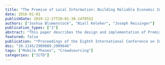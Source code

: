 ```yaml
---
title: "The Premise of Local Information: Building Reliable Economic Indicators from a Decentralized Network of Contributors"
date: 2016-01-01
publishDate: 2019-12-27T20:01:38.147055Z
authors: ["Joshua Blumenstock", "Niall Keleher", "Joseph Reisinger"]
publication_types: ["1"]
abstract: "This paper describes the design and implementation of Premise, a mobile-phone based platform for gathering reliable, quantitative data through on-the-ground networks of local contributors. Founded in 2012 and currently operating in 34 countries, Premise provides small incentives to ordinary citizens to collect high-quality data, and develops statistical algorithms to aggregate millions of individual contributions into reliable economic indicators. Our focus is on the deployment and scale-up of Premise s operations in Nigeria and Liberia, two contexts that highlight the diverse challenges involved in launching a crowd-based data collection platform, ranging from the recruitment and retention of motivated contributors, to the automatic detection of statistically aberrant data. The goals of this paper are thus twofold: first, to provide transparency into the operations of a new platform of growing prominence in the development community; and second, to highlight key lessons learned that can inform future design and deployment of novel methods for data collection and synthesis in developing economies."
featured: false
publication: "*Proceedings of the Eighth International Conference on Information and Communication Technologies and Development*"
doi: "10.1145/2909609.2909646"
tags: ["Mobile Phones", "Crowdsourcing"]
categories: ["ICTD"]
---
```


